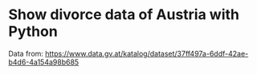 # Show divorce data of Austria with Python

Data from: https://www.data.gv.at/katalog/dataset/37ff497a-6ddf-42ae-b4d6-4a154a98b685 